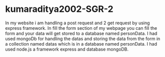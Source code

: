 # kumaraditya2002-SGR-2
In my website i am handling a post request and 2 get request by using express framework.
In fill the form section of my webpage you can fill the form and your data will get stored to a database named personData.
I had used mongoDb for handling the datas and storing the data from the form in a collection named datas which is in a database named personData.
I had used node.js a framework express and database mongoDB.
